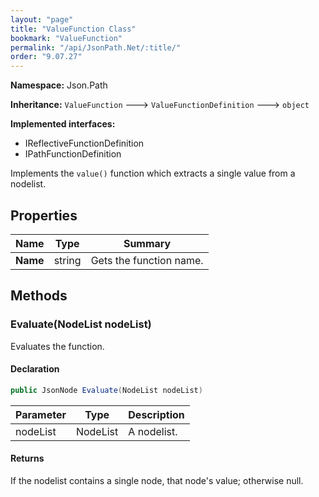 ```yaml
---
layout: "page"
title: "ValueFunction Class"
bookmark: "ValueFunction"
permalink: "/api/JsonPath.Net/:title/"
order: "9.07.27"
---
```

**Namespace:** Json.Path

**Inheritance:**
`ValueFunction`
 🡒 
`ValueFunctionDefinition`
 🡒 
`object`

**Implemented interfaces:**

- IReflectiveFunctionDefinition
- IPathFunctionDefinition

Implements the `value()` function which extracts a single value from a nodelist.

## Properties

| Name | Type | Summary |
|---|---|---|
| **Name** | string | Gets the function name. |

## Methods

### Evaluate(NodeList nodeList)

Evaluates the function.

#### Declaration

```c#
public JsonNode Evaluate(NodeList nodeList)
```

| Parameter | Type | Description |
|---|---|---|
| nodeList | NodeList | A nodelist. |


#### Returns

If the nodelist contains a single node, that node's value; otherwise null.

